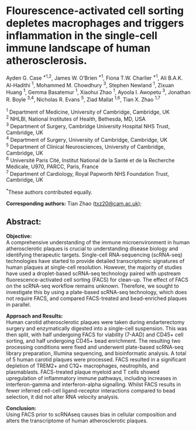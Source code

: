 # Flourescence-activated cell sorting depletes macrophages and triggers inflammation in the single-cell immune landscape of human atherosclerosis.
Ayden G. Case <sup>*1,2</sup>, James W. O’Brien <sup>*1</sup>, Fiona T.W. Charlier <sup>*1</sup>, Ali B.A.K. Al-Hadithi <sup>1</sup>, Mohammed M. Chowdhury <sup>3</sup>, Stephen Newland <sup>1</sup>, Zixuan Huang <sup>1</sup>, Gemma Basatemur <sup>1</sup>, Xiaohui Zhao <sup>1</sup>, Ayoola I. Awopetu <sup>3</sup>, Jonathan R. Boyle <sup>3,4</sup>, Nicholas R. Evans <sup>5</sup>, Ziad Mallat <sup>1,6</sup>, Tian X. Zhao <sup>1,7</sup>

<sup>1</sup> Department of Medicine, University of Cambridge, Cambridge, UK  
<sup>2</sup> NHLBI, National Institutes of Health, Bethesda, MD, USA  
<sup>3</sup> Department of Surgery, Cambridge University Hospital NHS Trust, Cambridge, UK  
<sup>4</sup> Department of Surgery, University of Cambridge, Cambridge, UK  
<sup>5</sup> Department of Clinical Neurosciences, University of Cambridge, Cambridge, UK  
<sup>6</sup> Université Paris Cité, Institut National de la Santé et de la Recherche Médicale, U970,
PARCC, Paris, France  
<sup>7</sup> Department of Cardiology, Royal Papworth NHS Foundation Trust, Cambridge, UK

<sup>*</sup>These authors contributed equally. 

**Corresponding authors:** Tian Zhao (txz20@cam.ac.uk);

## Abstract:
**Objective:**  
A comprehensive understanding of the immune microenvironment in human atherosclerotic plaques is crucial to understanding disease biology and identifying therapeutic targets. Single-cell RNA-sequencing (scRNA-seq) technologies have started to provide detailed transcriptomic signatures of human plaques at single-cell resolution. However, the majority of studies have used a droplet-based scRNA-seq technology paired with upstream fluorescence-activated cell sorting (FACS) for clean-up. The effect of FACS on the scRNA-seq workflow remains unknown. Therefore, we sought to investigate this by using a plate-based scRNA-seq technology, which does not require FACS, and compared FACS-treated and bead-enriched plaques in parallel.

**Approach and Results:**  
Human carotid atherosclerotic plaques were taken during endarterectomy surgery and enzymatically digested into a single-cell suspension. This was then split, with half undergoing FACS for viability (7-AAD) and CD45+ cell sorting, and half undergoing CD45+ bead enrichment. The resulting two processing conditions were fixed and underwent plate-based scRNA-seq library preparation, Illumina sequencing, and bioinformatic analysis. A total of 5 human carotid plaques were processed. FACS resulted in a significant depletion of TREM2+ and C1Q+ macrophages, neutrophils, and plasmablasts. FACS-treated plaque myeloid and T cells showed upregulation of inflammatory immune pathways, including increases in interferon-gamma and interferon-alpha signalling. Whilst FACS results in fewer inferred cell-cell ligand-receptor interactions compared to bead selection, it did not alter RNA velocity analysis.

**Conclusion:**  
Using FACS prior to scRNAseq causes bias in cellular composition and alters the transcriptome of human atherosclerotic plaques.
